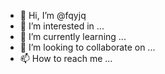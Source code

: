 - 👋 Hi, I’m @fqyjq
- 👀 I’m interested in ...
- 🌱 I’m currently learning ...
- 💞️ I’m looking to collaborate on ...
- 📫 How to reach me ...

<!---
fqyjq/fqyjq is a ✨ special ✨ repository because its `README.md` (this file) appears on your GitHub profile.
You can click the Preview link to take a look at your changes.
--->
